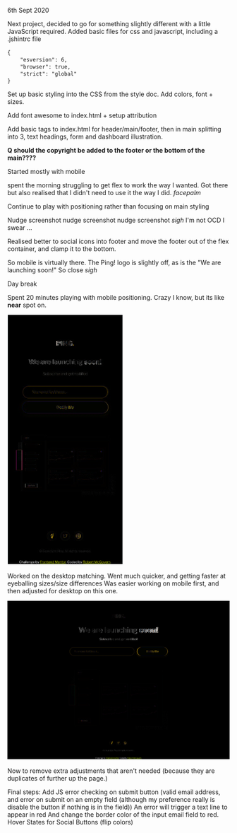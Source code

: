 6th Sept 2020

Next project, decided to go for something slightly different with a little JavaScript required.
Added basic files for css and javascript, including a .jshintrc file

```
{
    "esversion": 6,
    "browser": true,
    "strict": "global"
}
```

Set up basic styling into the CSS from the style doc. Add colors, font + sizes.

Add font awesome to index.html + setup attribution

Add basic tags to index.html for header/main/footer, then in main splitting into 3, text headings, form and dashboard illustration.

__Q should the copyright be added to the footer or the bottom of the main????__

Started mostly with mobile

spent the morning struggling to get flex to work the way I wanted. Got there but also realised that I didn't need to use it the way I did. *facepalm*

Continue to play with positioning rather than focusing on main styling

Nudge screenshot nudge screenshot nudge screenshot *sigh*
I'm not OCD I swear ...

Realised better to social icons into footer and move the footer out of the flex container, and clamp it to the bottom.

So mobile is virtually there. The Ping! logo is slightly off, as is the "We are launching soon!"
So close *sigh*

Day break

Spent 20 minutes playing with mobile positioning. Crazy I know, but its like __near__ spot on.

![mobile difference](mobile-diff.png)

Worked on the desktop matching. Went much quicker, and getting faster at eyeballing sizes/size differences
Was easier working on mobile first, and then adjusted for desktop on this one.

![desktop difference](desktop-diff.png)

Now to remove extra adjustments that aren't needed (because they are duplicates of further up the page.)

Final steps:
Add JS error checking on submit button (valid email address, and error on submit on an empty field (although my preference really is disable the button if nothing is in the field))
    An error will trigger a text line to appear in red
    And change the border color of the input email field to red.
Hover States for Social Buttons (flip colors)